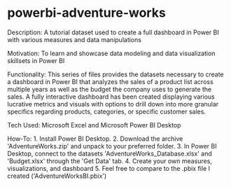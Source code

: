 # powerbi-adventure-works
Description: A tutorial dataset used to create a full dashboard in Power BI with various measures and data manipulations

Motivation: To learn and showcase data modeling and data visualization skillsets in Power BI

Functionality: This series of files provides the datasets necessary to create a dashboard in Power BI that analyzes the sales of a product list across multiple years as well as the budget the company uses to generate the sales.  A fully interactive dashboard has been created displaying various lucrative metrics and visuals with options to drill down into more granular specifics regarding products, categories, or specific customer sales.

Tech Used: Microsoft Excel and Microsoft Power BI Desktop

How-To: 1. Install Power BI Desktop. 2. Download the archive 'AdventureWorks.zip' and unpack to your preferred folder. 3. In Power BI Desktop, connect to the datasets 'AdventureWorks_Database.xlsx' and 'Budget.xlsx' through the 'Get Data' tab. 4. Create your own measures, visualizations, and dashboard 5. Feel free to compare to the .pbix file I created ('AdventureWorksBI.pbix')
